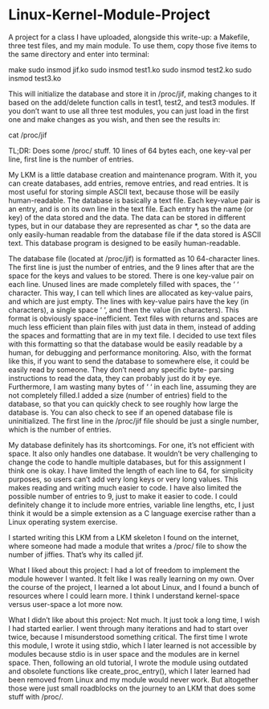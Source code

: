 # Linux-Kernel-Module-Project
A project for a class
I have uploaded, alongside this write-up: a Makefile, three test files, and my main module. To use
them, copy those five items to the same directory and enter into terminal:

  make
  sudo insmod jif.ko
  sudo insmod test1.ko
  sudo insmod test2.ko
  sudo insmod test3.ko

This will initialize the database and store it in /proc/jif, making changes to it based on the add/delete
function calls in test1, test2, and test3 modules. If you don’t want to use all three test modules, you can
just load in the first one and make changes as you wish, and then see the results in:

  cat /proc/jif

TL;DR: Does some /proc/ stuff. 10 lines of 64 bytes each, one key-val per line, first
line is the number of entries.

My LKM is a little database creation and maintenance program. With it, you can create databases, add
entries, remove entries, and read entries. It is most useful for storing simple ASCII text, because those
will be easily human-readable. The database is basically a text file. Each key-value pair is an entry, and
is on its own line in the text file. Each entry has the name (or key) of the data stored and the data. The
data can be stored in different types, but in our database they are represented as char *, so the data are
only easily-human readable from the database file if the data stored is ASCII text. This database
program is designed to be easily human-readable.

The database file (located at /proc/jif) is formatted as 10 64-character lines. The first line is just the
number of entries, and the 9 lines after that are the space for the keys and values to be stored. There is
one key-value pair on each line. Unused lines are made completely filled with spaces, the ‘ ‘ character.
This way, I can tell which lines are allocated as key-value pairs, and which are just empty. The lines
with key-value pairs have the key (in characters), a single space ‘ ‘, and then the value (in characters).
This format is obviously space-inefficient. Text files with returns and spaces are much less efficient
than plain files with just data in them, instead of adding the spaces and formatting that are in my text
file. I decided to use text files with this formatting so that the database would be easily readable by a
human, for debugging and performance monitoring. Also, with the format like this, if you want to send
the database to somewhere else, it could be easily read by someone. They don’t need any specific byte-
parsing instructions to read the data, they can probably just do it by eye. Furthermore, I am wasting
many bytes of ‘ ‘ in each line, assuming they are not completely filled.I added a size (number of entries) field to the database, so that you can quickly check to see roughly
how large the database is. You can also check to see if an opened database file is uninitialized. The first
line in the /proc/jif file should be just a single number, which is the number of entries.

My database definitely has its shortcomings. For one, it’s not efficient with space. It also only handles
one database. It wouldn’t be very challenging to change the code to handle multiple databases, but for
this assignment I think one is okay. I have limited the length of each line to 64, for simplicity purposes,
so users can’t add very long keys or very long values. This makes reading and writing much easier to
code. I have also limited the possible number of entries to 9, just to make it easier to code. I could
definitely change it to include more entries, variable line lengths, etc, I just think it would be a simple
extension as a C language exercise rather than a Linux operating system exercise.

I started writing this LKM from a LKM skeleton I found on the internet, where someone had made a
module that writes a /proc/ file to show the number of jiffies. That’s why its called jif.

What I liked about this project:
I had a lot of freedom to implement the module however I wanted. It felt like I was really learning on
my own. Over the course of the project, I learned a lot about Linux, and I found a bunch of resources
where I could learn more. I think I understand kernel-space versus user-space a lot more now.

What I didn’t like about this project:
Not much. It just took a long time, I wish I had started earlier. I went through many iterations and had
to start over twice, because I misunderstood something critical. The first time I wrote this module, I
wrote it using stdio, which I later learned is not accessible by modules because stdio is in user space
and the modules are in kernel space. Then, following an old tutorial, I wrote the module using outdated
and obsolete functions like create_proc_entry(), which I later learned had been removed from Linux
and my module would never work. But altogether those were just small roadblocks on the journey to an
LKM that does some stuff with /proc/.
